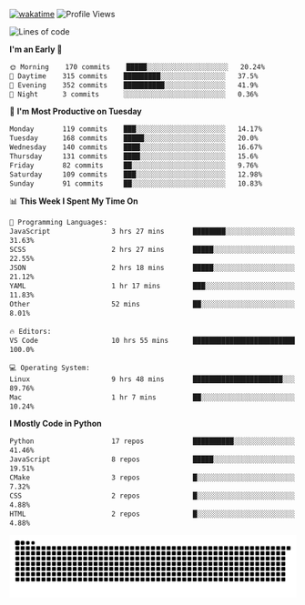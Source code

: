 [![wakatime](https://wakatime.com/badge/user/b920b284-3cde-4cd4-b72e-f7f22d050b16.svg)](https://wakatime.com/@b920b284-3cde-4cd4-b72e-f7f22d050b16)
![Profile Views](http://img.shields.io/badge/Profile%20Views-4586-blue)
<!--START_SECTION:waka-->
![Lines of code](https://img.shields.io/badge/From%20Hello%20World%20I%27ve%20Written--772%20Thousand%20lines%20of%20code-blue)

**I'm an Early 🐤** 

```text
🌞 Morning    170 commits    █████░░░░░░░░░░░░░░░░░░░░   20.24% 
🌆 Daytime    315 commits    █████████░░░░░░░░░░░░░░░░   37.5% 
🌃 Evening    352 commits    ██████████░░░░░░░░░░░░░░░   41.9% 
🌙 Night      3 commits      ░░░░░░░░░░░░░░░░░░░░░░░░░   0.36%

```
📅 **I'm Most Productive on Tuesday** 

```text
Monday       119 commits    ███░░░░░░░░░░░░░░░░░░░░░░   14.17% 
Tuesday      168 commits    █████░░░░░░░░░░░░░░░░░░░░   20.0% 
Wednesday    140 commits    ████░░░░░░░░░░░░░░░░░░░░░   16.67% 
Thursday     131 commits    ████░░░░░░░░░░░░░░░░░░░░░   15.6% 
Friday       82 commits     ██░░░░░░░░░░░░░░░░░░░░░░░   9.76% 
Saturday     109 commits    ███░░░░░░░░░░░░░░░░░░░░░░   12.98% 
Sunday       91 commits     ██░░░░░░░░░░░░░░░░░░░░░░░   10.83%

```


📊 **This Week I Spent My Time On** 

```text
💬 Programming Languages: 
JavaScript               3 hrs 27 mins       ████████░░░░░░░░░░░░░░░░░   31.63% 
SCSS                     2 hrs 27 mins       █████░░░░░░░░░░░░░░░░░░░░   22.55% 
JSON                     2 hrs 18 mins       █████░░░░░░░░░░░░░░░░░░░░   21.12% 
YAML                     1 hr 17 mins        ███░░░░░░░░░░░░░░░░░░░░░░   11.83% 
Other                    52 mins             ██░░░░░░░░░░░░░░░░░░░░░░░   8.01%

🔥 Editors: 
VS Code                  10 hrs 55 mins      █████████████████████████   100.0%

💻 Operating System: 
Linux                    9 hrs 48 mins       ██████████████████████░░░   89.76% 
Mac                      1 hr 7 mins         ██░░░░░░░░░░░░░░░░░░░░░░░   10.24%

```

**I Mostly Code in Python** 

```text
Python                   17 repos            ██████████░░░░░░░░░░░░░░░   41.46% 
JavaScript               8 repos             █████░░░░░░░░░░░░░░░░░░░░   19.51% 
CMake                    3 repos             █░░░░░░░░░░░░░░░░░░░░░░░░   7.32% 
CSS                      2 repos             █░░░░░░░░░░░░░░░░░░░░░░░░   4.88% 
HTML                     2 repos             █░░░░░░░░░░░░░░░░░░░░░░░░   4.88%

```



<!--END_SECTION:waka-->
![Snake animation](https://raw.githubusercontent.com/timmypidashev/timmypidashev/main/commits.svg)

